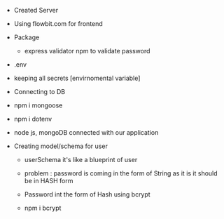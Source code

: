 - Created Server
- Using flowbit.com for frontend

- Package

  - express validator npm to validate password

- .env
- keeping all secrets [envirnomental variable]

- Connecting to DB
- npm i mongoose
- npm i dotenv
- node js, mongoDB connected with our application

- Creating model/schema for user
  - userSchema it's like a blueprint of user 

  - problem : password is coming in the form of String as it is it should be in HASH form
  - Password int the form of Hash using bcrypt
  - npm i bcrypt

